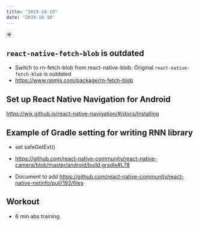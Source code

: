 ```yaml
---
title: "2019-10-10"
date: "2019-10-10"
---
```


☀️

## `react-native-fetch-blob` is outdated

- Switch to rn-fetch-blob from react-native-blob. Original `react-native-fetch-blob` is outdated
- https://www.npmjs.com/package/rn-fetch-blob

## Set up React Native Navigation for Android

https://wix.github.io/react-native-navigation/#/docs/Installing

## Example of Gradle setting for writing RNN library

- set safeGetExt()
- https://github.com/react-native-community/react-native-camera/blob/master/android/build.gradle#L78

- Document to add
  https://github.com/react-native-community/react-native-netinfo/pull/192/files

## Workout

- 6 min abs training
